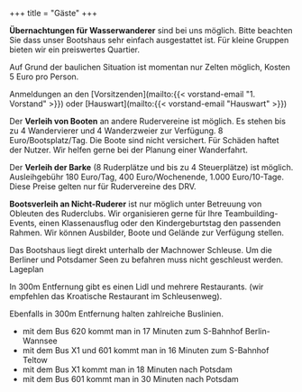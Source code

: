 +++
title = "Gäste"
+++

**Übernachtungen für Wasserwanderer** sind bei uns möglich.
Bitte beachten Sie dass unser Bootshaus sehr einfach ausgestattet ist. Für kleine Gruppen bieten wir ein preiswertes Quartier.

Auf Grund der baulichen Situation ist momentan nur Zelten möglich, Kosten 5 Euro pro Person.

Anmeldungen an den [Vorsitzenden](mailto:{{< vorstand-email "1. Vorstand" >}}) oder [Hauswart](mailto:{{< vorstand-email "Hauswart" >}})

Der **Verleih von Booten** an andere Rudervereine ist möglich. Es stehen bis zu 4 Wandervierer und 4 Wanderzweier zur Verfügung. 8 Euro/Bootsplatz/Tag. Die Boote sind nicht versichert. Für Schäden haftet der Nutzer.
Wir helfen gerne bei der Planung einer Wanderfahrt.

Der **Verleih der Barke** (8 Ruderplätze und bis zu 4 Steuerplätze) ist möglich. Ausleihgebühr 180 Euro/Tag, 400 Euro/Wochenende, 1.000 Euro/10-Tage.  Diese Preise gelten nur für Rudervereine des DRV.

**Bootsverleih an Nicht-Ruderer** ist nur möglich unter Betreuung von Obleuten des Ruderclubs.
Wir organisieren gerne für Ihre Teambuilding-Events, einen Klassenausflug oder den Kindergeburtstag den passenden Rahmen. Wir können Ausbilder, Boote und Gelände zur Verfügung stellen.

Das Bootshaus liegt direkt unterhalb der Machnower Schleuse. Um die Berliner und Potsdamer Seen zu befahren muss nicht geschleust werden. Lageplan

In 300m Entfernung gibt es einen Lidl und mehrere Restaurants. (wir empfehlen das Kroatische Restaurant im Schleusenweg).

Ebenfalls in 300m Entfernung halten zahlreiche Buslinien.
- mit dem Bus 620 kommt man in 17 Minuten zum S-Bahnhof Berlin-Wannsee
- mit dem Bus X1 und 601 kommt man in 16 Minuten zum S-Bahnhof Teltow
- mit dem Bus X1 kommt man in 18 Minuten nach Potsdam
- mit dem Bus 601 kommt man in 30 Minuten nach Potsdam
